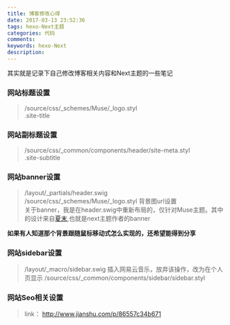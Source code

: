 ```yaml
---
title: 博客修改心得
date: 2017-03-13 23:52:36
tags: hexo-Next主题
categories: 代码
comments:
keywords: hexo-Next
description: 
---
```


其实就是记录下自己修改博客相关内容和Next主题的一些笔记

<!-- more -->

### 网站标题设置
>/source/css/_schemes/Muse/_logo.styl   
.site-title

### 网站副标题设置
>/source/css/_common/components/header/site-meta.styl    
.site-subtitle

### 网站banner设置
>/layout/_partials/header.swig    
/source/css/_schemes/Muse/_logo.styl  背景图url设置    
关于banner，我是在header.swig中重新布局的，仅针对Muse主题。其中的设计来自[夏末](https://notes.wanghao.work/),也就是next主题作者的banner   

**如果有人知道那个背景跟随鼠标移动式怎么实现的，还希望能得到分享**

### 网站sidebar设置
>/layout/_macro/sidebar.swig    插入网易云音乐，放弃该操作，改为在个人页显示
/source/css/_common/components/sidebar/sidebar.styl

### 网站Seo相关设置
>link： http://www.jianshu.com/p/86557c34b671
